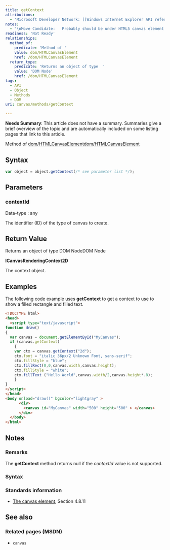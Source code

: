 ```yaml
---
title: getContext
attributions:
  - 'Microsoft Developer Network: [[Windows Internet Explorer API reference](http://msdn.microsoft.com/en-us/library/ie/hh828809%28v=vs.85%29.aspx) Article]'
notes:
  - "\nMove Candidate:   Probably should be under HTML5 canvas element. See HTML5 specification.\n\n"
readiness: 'Not Ready'
relationships:
  method_of:
    predicate: 'Method of '
    value: dom/HTMLCanvasElement
    href: /dom/HTMLCanvasElement
  return_type:
    predicate: 'Returns an object of type  '
    value: 'DOM Node'
    href: /dom/HTMLCanvasElement
tags:
  - API
  - Object
  - Methods
  - DOM
uri: canvas/methods/getContext

---
```

**Needs Summary**: This article does not have a summary. Summaries give a brief overview of the topic and are automatically included on some listing pages that link to this article.

Method of [dom/HTMLCanvasElement](/dom/HTMLCanvasElement)[dom/HTMLCanvasElement](/dom/HTMLCanvasElement)

## <span>Syntax</span>

``` js
var object = object.getContext(/* see parameter list */);
```

## <span>Parameters</span>

### <span>contextId</span>

 Data-type
:   any

 The identifier (ID) of the type of canvas to create.

## <span>Return Value</span>

Returns an object of type DOM NodeDOM Node

**ICanvasRenderingContext2D**

The context object.

## <span>Examples</span>

The following code example uses **getContext** to get a context to use to show a filled rectangle and filled text.

``` html
<!DOCTYPE html>
<head>
  <script type="text/javascript">
function draw()
{
  var canvas = document.getElementById("MyCanvas");
  if (canvas.getContext)
    {
    var ctx = canvas.getContext("2d");
    ctx.font = "italic 36px/2 Unknown Font, sans-serif";
    ctx.fillStyle = "blue";
    ctx.fillRect(0,0,canvas.width,canvas.height);
    ctx.fillStyle = "white";
    ctx.fillText ("Hello World",canvas.width/2,canvas.height*.8);
    }
}
</script>
</head>
<body onload="draw()" bgcolor="lightgray" >
      <div>
        <canvas id="MyCanvas" width="500" height="500" > </canvas>
      </div>
  </body>
</html>
```

## <span>Notes</span>

### <span>Remarks</span>

The **getContext** method returns null if the *contextId* value is not supported.

### <span>Syntax</span>

### <span>Standards information</span>

-   [The canvas element](http://go.microsoft.com/fwlink/p/?linkid=197017), Section 4.8.11

## <span>See also</span>

### <span>Related pages (MSDN)</span>

-   `canvas`
